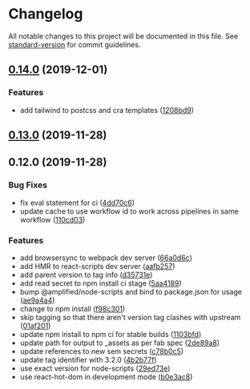 # Changelog

All notable changes to this project will be documented in this file. See [standard-version](https://github.com/conventional-changelog/standard-version) for commit guidelines.

## [0.14.0](https://github.com/facebook/create-react-app/compare/3.2.0X0.13.0...0.14.0) (2019-12-01)


### Features

* add tailwind to postcss and cra templates ([1208bd9](https://github.com/facebook/create-react-app/commit/1208bd9))



## [0.13.0](https://github.com/facebook/create-react-app/compare/3.2.0X0.12.0...0.13.0) (2019-11-28)



## 0.12.0 (2019-11-28)


### Bug Fixes

* fix eval statement for ci ([4dd70c6](https://github.com/facebook/create-react-app/commit/4dd70c6))
* update cache to use workflow id to work across pipelines in same workflow ([110cd03](https://github.com/facebook/create-react-app/commit/110cd03))


### Features

* add browsersync to webpack dev server ([66a0d6c](https://github.com/facebook/create-react-app/commit/66a0d6c))
* add HMR to react-scripts dev server ([aafb257](https://github.com/facebook/create-react-app/commit/aafb257))
* add parent version to tag info ([d35731e](https://github.com/facebook/create-react-app/commit/d35731e))
* add read secret to npm install ci stage ([5aa4189](https://github.com/facebook/create-react-app/commit/5aa4189))
* bump @amplified/node-scripts and bind to package.json for usage ([ae9a4a4](https://github.com/facebook/create-react-app/commit/ae9a4a4))
* change to npm install ([f98c301](https://github.com/facebook/create-react-app/commit/f98c301))
* skip tagging so that there aren't version tag clashes with upstream ([01af201](https://github.com/facebook/create-react-app/commit/01af201))
* update npm install to npm ci for stable builds ([1103bfd](https://github.com/facebook/create-react-app/commit/1103bfd))
* update path for output to _assets as per fab spec ([2de89a8](https://github.com/facebook/create-react-app/commit/2de89a8))
* update references to new sem secrets ([c78b0c5](https://github.com/facebook/create-react-app/commit/c78b0c5))
* update tag identifier with 3.2.0 ([4b2b77f](https://github.com/facebook/create-react-app/commit/4b2b77f))
* use exact version for node-scripts ([29ed73e](https://github.com/facebook/create-react-app/commit/29ed73e))
* use react-hot-dom in development mode ([b0e3ac8](https://github.com/facebook/create-react-app/commit/b0e3ac8))
